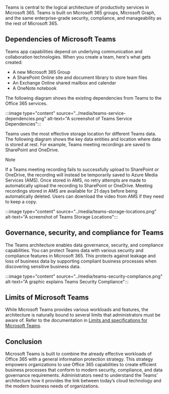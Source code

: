Teams is central to the logical architecture of productivity services in Microsoft 365. Teams is built on Microsoft 365 groups, Microsoft Graph, and the same enterprise-grade security, compliance, and manageability as the rest of Microsoft 365. 


## Dependencies of Microsoft Teams

Teams app capabilities depend on underlying communication and collaboration technologies. When you create a team, here's what gets created:

* A new Microsoft 365 Group
* A SharePoint Online site and document library to store team files
* An Exchange Online shared mailbox and calendar
* A OneNote notebook

The following diagram shows the existing dependencies from Teams to the Office 365 services.

 ‎:::image type="content" source="../media/teams-service-dependencies.png" alt-text="A screenshot of Teams Service Dependencies":::


Teams uses the most effective storage location for different Teams data. The following diagram shows the key data entities and location where data is stored at rest. For example, Teams meeting recordings are saved to SharePoint and OneDrive. 

> [!NOTE]
> If a Teams meeting recording fails to successfully upload to SharePoint or OneDrive, the recording will instead be temporarily saved to Azure Media Services (AMS). Once stored in AMS, no retry attempts are made to automatically upload the recording to SharePoint or OneDrive. Meeting recordings stored in AMS are available for 21 days before being automatically deleted. Users can download the video from AMS if they need to keep a copy.

 ‎:::image type="content" source="../media/teams-storage-locations.png" alt-text="A screenshot of Teams Storage Locations":::


## Governance, security, and compliance for Teams

The Teams architecture enables data governance, security, and compliance capabilities. You can protect Teams data with various security and compliance features in Microsoft 365. This protects against leakage and loss of business data by supporting compliant business processes when discovering sensitive business data. 

‎:::image type="content" source="../media/teams-security-compliance.png" alt-text="A graphic explains Teams Security Compliance":::

## Limits of Microsoft Teams

While Microsoft Teams provides various workloads and features, the architecture is naturally bound to several limits that administrators must be aware of. Refer to the documentation in [Limits and specifications for Microsoft Teams](/microsoftteams/limits-specifications-teams).

## Conclusion 

Microsoft Teams is built to combine the already effective workloads of Office 365 with a general information protection strategy. This strategy empowers organizations to use Office 365 capabilities to create efficient business processes that conform to modern security, compliance, and data governance requirements. Administrators need to understand the Teams’ architecture how it provides the link between today’s cloud technology and the modern business needs of organizations.

 

 
